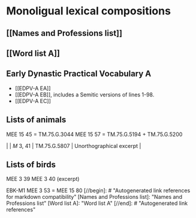 # Monoligual lexical compositions

## [[Names and Professions list]]

## [[Word list A]]

## Early Dynastic Practical Vocabulary A

* [[EDPV-A EA]]
* [[EDPV-A EB]], includes a Semitic versions of lines 1-98.
* [[EDPV-A EC]]

## Lists of animals

MEE 15 45 = TM.75.G.3044
MEE 15 57 = TM.75.G.5194 + TM.75.G.5200


|              | *M* 3, 41  | TM.75.G.5807  | Unorthographical excerpt |
## Lists of birds

MEE 3 39
MEE 3 40 (excerpt)



EBK-M1 MEE 3 53 = MEE 15 80
[//begin]: # "Autogenerated link references for markdown compatibility"
[Names and Professions list]: <Names and Professions list> "Names and Professions list"
[Word list A]: <Word list A> "Word list A"
[//end]: # "Autogenerated link references"